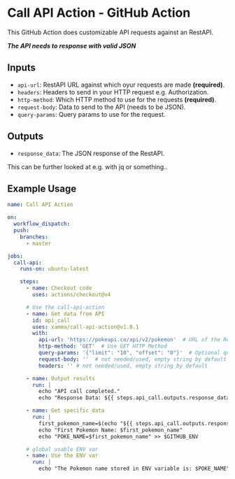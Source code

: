# Call API Action - GitHub Action

This GitHub Action does customizable API requests against an RestAPI.   

***The API needs to response with valid JSON***  

## Inputs

- `api-url`: RestAPI URL against which oyur requests are made **(required)**.
- `headers`: Headers to send in your HTTP request e.g. Authorization.
- `http-method`: Which HTTP method to use for the requests **(required)**.
- `request-body`: Data to send to the API (needs to be JSON).
- `query-params`: Query params to use for the request.

## Outputs

- `response_data`: The JSON response of the RestAPI.  

This can be further looked at e.g. with jq or something..  

## Example Usage

```yaml
name: Call API Action

on:
  workflow_dispatch:
  push:
    branches:
      - master

jobs:
  call-api:
    runs-on: ubuntu-latest

    steps:
      - name: Checkout code
        uses: actions/checkout@v4

      # Use the call-api-action
      - name: Get data from API
        id: api_call
        uses: xamma/call-api-action@v1.0.1
        with:
          api-url: 'https://pokeapi.co/api/v2/pokemon'  # URL of the RestAPI
          http-method: 'GET'  # Use GET HTTP Method
          query-params: '{"limit": "10", "offset": "0"}'  # Optional query params
          request-body: ''  # not needed/used, empty string by default
          headers: '' # not needed/used, empty string by default

      - name: Output results
        run: |
          echo "API call completed."
          echo "Response Data: ${{ steps.api_call.outputs.response_data }}"

      - name: Get specific data
        run: |
          first_pokemon_name=$(echo "${{ steps.api_call.outputs.response_data }}" | jq -r '.results[0].name')
          echo "First Pokemon Name: $first_pokemon_name"
          echo "POKE_NAME=$first_pokemon_name" >> $GITHUB_ENV

      # global usable ENV var
      - name: Use the ENV var
        run: |
          echo "The Pokemon name stored in ENV variable is: $POKE_NAME"
```